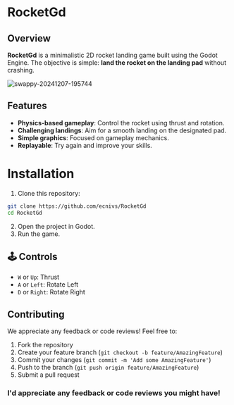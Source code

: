 # RocketGd
## Overview
**RocketGd** is a minimalistic 2D rocket landing game built using the Godot Engine. The objective is simple: **land the rocket on the landing pad** without crashing.

![swappy-20241207-195744](https://github.com/user-attachments/assets/3e489779-a08f-4937-93c0-65fd0fdae0f5)

## Features
- **Physics-based gameplay**: Control the rocket using thrust and rotation.
- **Challenging landings**: Aim for a smooth landing on the designated pad.
- **Simple graphics**: Focused on gameplay mechanics.
- **Replayable**: Try again and improve your skills.

# Installation
1. Clone this repository:
```bash
git clone https://github.com/ecnivs/RocketGd
cd RocketGd
```
2. Open the project in Godot.
3. Run the game.

## 🕹️ Controls
- `W` or `Up`: Thrust
- `A` or `Left`: Rotate Left
- `D` or `Right`: Rotate Right

## Contributing
We appreciate any feedback or code reviews! Feel free to:
1. Fork the repository
2. Create your feature branch (`git checkout -b feature/AmazingFeature`)
3. Commit your changes (`git commit -m 'Add some AmazingFeature'`)
4. Push to the branch (`git push origin feature/AmazingFeature`)
5. Submit a pull request

### I'd appreciate any feedback or code reviews you might have!
